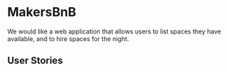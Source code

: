 # MakersBnB

We would like a web application that allows users to list spaces they have available, and to hire spaces for the night.

## User Stories
